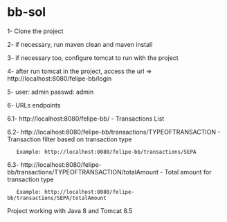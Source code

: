 # bb-sol

1- Clone the project

2- if necessary, run maven clean and maven install

3- if necessary too, configure tomcat to run with the project

4- after run tomcat in the project, access the url => http://localhost:8080/felipe-bb/login

5- user: admin passwd: admin

6- URLs endpoints

  6.1- http://localhost:8080/felipe-bb/ - Transactions List
  
  6.2- http://localhost:8080/felipe-bb/transactions/TYPEOFTRANSACTION - Transaction filter based on transaction type
       
       Example: http://localhost:8080/felipe-bb/transactions/SEPA
       
  6.3- http://localhost:8080/felipe-bb/transactions/TYPEOFTRANSACTION/totalAmount - Total amount for transaction type
       
       Example: http://localhost:8080/felipe-bb/transactions/SEPA/totalAmount
 
 
Project working with Java 8 and Tomcat 8.5
